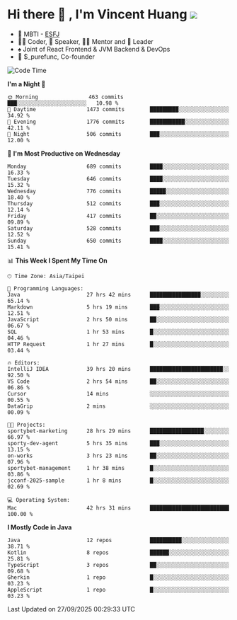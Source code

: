 # Hi there 👋 , I'm Vincent Huang ![](https://komarev.com/ghpvc/?username=Jian-Min-Huang)
- 👀 MBTI - [ESFJ](https://www.16personalities.com/esfj-personality)
- 👨‍💻 Coder, 🎤 Speaker, 👨‍🏫 Mentor and 🚀 Leader
- ♠️ Joint of React Frontend & JVM Backend & DevOps
- 💼 $_purefunc, Co-founder

<!--START_SECTION:waka-->
![Code Time](http://img.shields.io/badge/Code%20Time-5%2C990%20hrs%2027%20mins-blue)

**I'm a Night 🦉** 

```text
🌞 Morning                463 commits         ███░░░░░░░░░░░░░░░░░░░░░░   10.98 % 
🌆 Daytime                1473 commits        █████████░░░░░░░░░░░░░░░░   34.92 % 
🌃 Evening                1776 commits        ███████████░░░░░░░░░░░░░░   42.11 % 
🌙 Night                  506 commits         ███░░░░░░░░░░░░░░░░░░░░░░   12.00 % 
```
📅 **I'm Most Productive on Wednesday** 

```text
Monday                   689 commits         ████░░░░░░░░░░░░░░░░░░░░░   16.33 % 
Tuesday                  646 commits         ████░░░░░░░░░░░░░░░░░░░░░   15.32 % 
Wednesday                776 commits         █████░░░░░░░░░░░░░░░░░░░░   18.40 % 
Thursday                 512 commits         ███░░░░░░░░░░░░░░░░░░░░░░   12.14 % 
Friday                   417 commits         ██░░░░░░░░░░░░░░░░░░░░░░░   09.89 % 
Saturday                 528 commits         ███░░░░░░░░░░░░░░░░░░░░░░   12.52 % 
Sunday                   650 commits         ████░░░░░░░░░░░░░░░░░░░░░   15.41 % 
```


📊 **This Week I Spent My Time On** 

```text
🕑︎ Time Zone: Asia/Taipei

💬 Programming Languages: 
Java                     27 hrs 42 mins      ████████████████░░░░░░░░░   65.14 % 
Markdown                 5 hrs 19 mins       ███░░░░░░░░░░░░░░░░░░░░░░   12.51 % 
JavaScript               2 hrs 50 mins       ██░░░░░░░░░░░░░░░░░░░░░░░   06.67 % 
SQL                      1 hr 53 mins        █░░░░░░░░░░░░░░░░░░░░░░░░   04.46 % 
HTTP Request             1 hr 27 mins        █░░░░░░░░░░░░░░░░░░░░░░░░   03.44 % 

🔥 Editors: 
IntelliJ IDEA            39 hrs 20 mins      ███████████████████████░░   92.50 % 
VS Code                  2 hrs 54 mins       ██░░░░░░░░░░░░░░░░░░░░░░░   06.86 % 
Cursor                   14 mins             ░░░░░░░░░░░░░░░░░░░░░░░░░   00.55 % 
DataGrip                 2 mins              ░░░░░░░░░░░░░░░░░░░░░░░░░   00.09 % 

🐱‍💻 Projects: 
sportybet-marketing      28 hrs 29 mins      █████████████████░░░░░░░░   66.97 % 
sporty-dev-agent         5 hrs 35 mins       ███░░░░░░░░░░░░░░░░░░░░░░   13.15 % 
on-works                 3 hrs 23 mins       ██░░░░░░░░░░░░░░░░░░░░░░░   07.96 % 
sportybet-management     1 hr 38 mins        █░░░░░░░░░░░░░░░░░░░░░░░░   03.86 % 
jcconf-2025-sample       1 hr 8 mins         █░░░░░░░░░░░░░░░░░░░░░░░░   02.69 % 

💻 Operating System: 
Mac                      42 hrs 31 mins      █████████████████████████   100.00 % 
```

**I Mostly Code in Java** 

```text
Java                     12 repos            ██████████░░░░░░░░░░░░░░░   38.71 % 
Kotlin                   8 repos             ██████░░░░░░░░░░░░░░░░░░░   25.81 % 
TypeScript               3 repos             ██░░░░░░░░░░░░░░░░░░░░░░░   09.68 % 
Gherkin                  1 repo              █░░░░░░░░░░░░░░░░░░░░░░░░   03.23 % 
AppleScript              1 repo              █░░░░░░░░░░░░░░░░░░░░░░░░   03.23 % 
```




 Last Updated on 27/09/2025 00:29:33 UTC
<!--END_SECTION:waka-->
